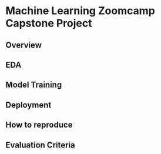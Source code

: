 # Machine Learning Zoomcamp Capstone Project

## Overview

## EDA

## Model Training

## Deployment

## How to reproduce

## Evaluation Criteria
